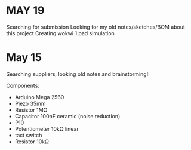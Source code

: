 # MAY 19

Searching for submission
Looking for my old notes/sketches/BOM about this project
Creating wokwi 1 pad simulation

# May 15

Searching suppliers, looking old notes and brainstorming!!

Components:
- Arduino Mega 2560
- Piezo 35mm
- Resistor 1MΩ
- Capacitor 100nF ceramic (noise reduction)
- P10
- Potentiometer 10kΩ linear
- tact switch
- Resistor 10kΩ
